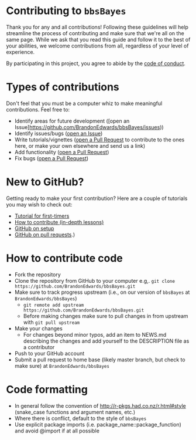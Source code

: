 # Contributing to `bbsBayes`

Thank you for any and all contributions! Following these guidelines will help streamline the process of contributing and make sure that we're all on the same page. While we ask that you read this guide and follow it to the best of your abilities, we welcome contributions from all, regardless of your level of experience.

By participating in this project, you agree to abide by the [code of conduct](https://github.com/BrandonEdwards/bbsBayes/blob/master/CODE_OF_CONDUCT.md).

# Types of contributions

Don't feel that you must be a computer whiz to make meaningful contributions. Feel free to:

- Identify areas for future development ([open an Issue]https://github.com/BrandonEdwards/bbsBayes/issues))
- Identify issues/bugs ([open an Issue](https://github.com/BrandonEdwards/bbsBayes/issues))
- Write tutorials/vignettes ([open a Pull Request](https://github.com/BrandonEdwards/bbsBayes/pulls) to contribute to the ones here, or make your own elsewhere and send us a link)
- Add functionality ([open a Pull Request](https://github.com/BrandonEdwards/bbsBayes/pulls))
- Fix bugs ([open a Pull Request](https://github.com/BrandonEdwards/bbsBayes/pulls))

# New to GitHub?

Getting ready to make your first contribution? Here are a couple of tutorials you may wish to check out:

- [Tutorial for first-timers](https://github.com/Roshanjossey/first-contributions)
- [How to contribute (in-depth lessons)](https://egghead.io/series/how-to-contribute-to-an-open-source-project-on-github)
- [GitHub on setup](https://help.github.com/articles/set-up-git)
- [GitHub on pull requests](https://help.github.com/articles/using-pull-requests/).)


# How to contribute code

- Fork the repository
- Clone the repository from GitHub to your computer e.g,. `git clone https://github.com/BrandonEdwards/bbsBayes.git`
- Make sure to track progress upstream (i.e., on our version of `bbsBayes` at `BrandonEdwards/bbsBayes`)
  - `git remote add upstream https://github.com/BrandonEdwards/bbsBayes.git`
  - Before making changes make sure to pull changes in from upstream with `git pull upstream`
- Make your changes
  - For changes beyond minor typos, add an item to NEWS.md describing the changes and add yourself to the DESCRIPTION file as a contributor
- Push to your GitHub account
- Submit a pull request to home base (likely master branch, but check to make sure) at `BrandonEdwards/bbsBayes`

# Code formatting

- In general follow the convention of <http://r-pkgs.had.co.nz/r.html#style> (snake_case functions and argument names, etc.)
- Where there is conflict, default to the style of `bbsBayes`
- Use explicit package imports (i.e. package_name::package_function) and avoid @import if at all possible
